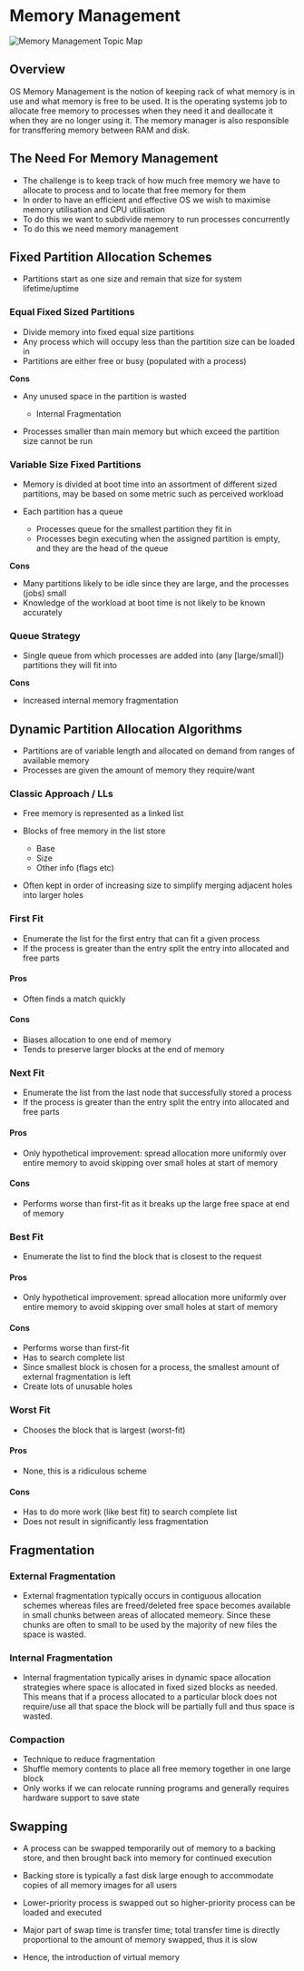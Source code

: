 # Memory Management

![Memory Management Topic Map](./images/MemoryManagement.svg)


## Overview

OS Memory Management is the notion of keeping rack of what memory is in use and what memory is free to be used. It is the operating systems job to allocate free memory to processes when they need it and deallocate it when they are no longer using it. The memory manager is also responsible for transffering memory between RAM and disk.

## The Need For Memory Management

* The challenge is to keep track of how much free memory we have to allocate to process and to locate that free memory for them
* In order to have an efficient and effective OS we wish to maximise memory utilisation and CPU utilisation
* To do this we want to subdivide memory to run processes concurrently
* To do this we need memory management


## Fixed Partition Allocation Schemes

* Partitions start as one size and remain that size for system lifetime/uptime

### Equal Fixed Sized Partitions

* Divide memory into fixed equal size partitions
* Any process which will occupy less than the partition size can be loaded in
* Partitions are either free or busy (populated with a process)

**Cons**

* Any unused space in the partition is wasted

    - Internal Fragmentation

* Processes smaller than main memory but which exceed the partition size cannot be run

### Variable Size Fixed Partitions

* Memory is divided at boot time into an assortment of different sized partitions, may be based on some metric such as perceived workload
* Each partition has a queue

    - Processes queue for the smallest partition they fit in
    - Processes begin executing when the assigned partition is empty, and they are the head of the queue

**Cons**

* Many partitions likely to be idle since they are large, and the processes (jobs) small
* Knowledge of the workload at boot time is not likely to be known accurately


### Queue Strategy

* Single queue from which processes are added into (any [large/small]) partitions they will fit into

**Cons**

* Increased internal memory fragmentation


## Dynamic Partition Allocation Algorithms

* Partitions are of variable length and allocated on demand from ranges of available memory
* Processes are given the amount of memory they require/want

### Classic Approach / LLs

* Free memory is represented as a linked list
* Blocks of free memory in the list store

    - Base
    - Size
    - Other info (flags etc)

* Often kept in order of increasing size to simplify merging adjacent holes into larger holes


### First Fit

* Enumerate the list for the first entry that can fit a given process
* If the process is greater than the entry split the entry into allocated and free parts

#### Pros

* Often finds a match quickly

#### Cons

* Biases allocation to one end of memory
* Tends to preserve larger blocks at the end of memory

### Next Fit

* Enumerate the list from the last node that successfully stored a process
* If the process is greater than the entry split the entry into allocated and free parts

#### Pros

* Only hypothetical improvement: spread allocation more uniformly over entire memory to avoid skipping over small holes at start of memory

#### Cons

* Performs worse than first-fit as it breaks up the large free space at end of memory

### Best Fit

* Enumerate the list to find the block that is closest to the request

#### Pros

* Only hypothetical improvement: spread allocation more uniformly over entire memory to avoid skipping over small holes at start of memory

#### Cons

* Performs worse than first-fit
* Has to search complete list
* Since smallest block is chosen for a process, the smallest
  amount of external fragmentation is left
* Create lots of unusable holes


### Worst Fit

* Chooses the block that is largest (worst-fit)

#### Pros

* None, this is a ridiculous scheme

#### Cons

* Has to do more work (like best fit) to search complete list
* Does not result in significantly less fragmentation


## Fragmentation

### External Fragmentation

* External fragmentation typically occurs in contiguous allocation schemes whereas files are freed/deleted free space becomes available in small chunks between areas of allocated memeory. Since these chunks are often to small to be used by the majority of new files the space is wasted.

### Internal Fragmentation

* Internal fragmentation typically arises in dynamic space allocation strategies where space is allocated in fixed sized blocks as needed. This means that if a process allocated to a particular block does not require/use all that space the block will be partially full and thus space is wasted.


### Compaction

* Technique to reduce fragmentation
* Shuffle memory contents to place all free memory together in one large block
* Only works if we can relocate running programs and generally requires hardware support to save state


## Swapping

* A process can be swapped temporarily out of memory to a backing store, and then brought back into memory for continued execution

* Backing store is typically a fast disk large enough to accommodate copies of all memory images for all users
* Lower-priority process is swapped out so higher-priority process can be loaded and executed
* Major part of swap time is transfer time; total transfer time is directly proportional to the amount of memory swapped, thus it is slow
* Hence, the introduction of virtual memory
